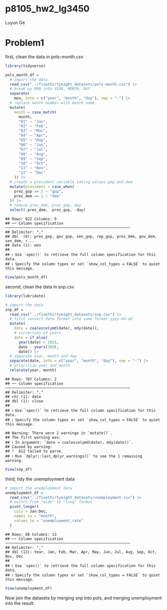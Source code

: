 p8105_hw2_lg3450
================
Luyun Ge

# Problem1

first, clean the data in pols-month.csv

``` r
library(tidyverse)
```

``` r
pols_month_df = 
  # import the data
  read_csv("../fivethirtyeight_datasets/pols-month.csv") |>
  # break up MON into YEAR, MONTH, DAY
  separate(
    mon, into = c("year", "month", "day"), sep = "-") |>
  # replace month number with month name
  mutate(
    month = case_match(
      month, 
      "01" ~ "Jan",
      "02" ~ "Feb",
      "03" ~ "Mar",
      "04" ~ "Apr",
      "05" ~ "May",
      "06" ~ "Jun",
      "07" ~ "Jul",
      "08" ~ "Aug",
      "09" ~ "Sep",
      "10" ~ "Oct",
      "11" ~ "Nov", 
      "12" ~ "Dec"
    )) |>
  # create a president variable taking values gop and dem
  mutate(president = case_when(
    prez_gop == 1 ~ "gop",
    prez_dem == 1 ~ "dem"
  )) |>
  # remove prez_dem, prez_gop, day
  select(-prez_dem, -prez_gop, -day)
```

    ## Rows: 822 Columns: 9
    ## ── Column specification ────────────────────────────────────────────────────────
    ## Delimiter: ","
    ## dbl  (8): prez_gop, gov_gop, sen_gop, rep_gop, prez_dem, gov_dem, sen_dem, r...
    ## date (1): mon
    ## 
    ## ℹ Use `spec()` to retrieve the full column specification for this data.
    ## ℹ Specify the column types or set `show_col_types = FALSE` to quiet this message.

``` r
View(pols_month_df)
```

second, clean the data in snp.csv

``` r
library(lubridate)
```

``` r
# import the data
snp_df = 
  read_csv("../fivethirtyeight_datasets/snp.csv") |>
  # first convert date format into same format yyyy-mm-dd 
  mutate(
    date = coalesce(ymd(date), mdy(date)),
    # correction of years
    date = if_else(
      year(date) > 2025, 
      date - years(100), 
      date)) |>
  # separate year, month and day
  separate(date, into = c("year", "month", "day"), sep = "-") |>
  # prioritize year and month
  relocate(year, month)
```

    ## Rows: 787 Columns: 2
    ## ── Column specification ────────────────────────────────────────────────────────
    ## Delimiter: ","
    ## chr (1): date
    ## dbl (1): close
    ## 
    ## ℹ Use `spec()` to retrieve the full column specification for this data.
    ## ℹ Specify the column types or set `show_col_types = FALSE` to quiet this message.

    ## Warning: There were 2 warnings in `mutate()`.
    ## The first warning was:
    ## ℹ In argument: `date = coalesce(ymd(date), mdy(date))`.
    ## Caused by warning:
    ## !  612 failed to parse.
    ## ℹ Run `dplyr::last_dplyr_warnings()` to see the 1 remaining warning.

``` r
View(snp_df)
```

third, tidy the unemployment data

``` r
# import the unemployment data
unemployment_df = 
  read_csv("../fivethirtyeight_datasets/unemployment.csv") |>
  # switch from "wide" to "long" format
  pivot_longer(
    cols = Jan:Dec,
    names_to = "month",
    values_to = "unemployment_rate"
  )
```

    ## Rows: 68 Columns: 13
    ## ── Column specification ────────────────────────────────────────────────────────
    ## Delimiter: ","
    ## dbl (13): Year, Jan, Feb, Mar, Apr, May, Jun, Jul, Aug, Sep, Oct, Nov, Dec
    ## 
    ## ℹ Use `spec()` to retrieve the full column specification for this data.
    ## ℹ Specify the column types or set `show_col_types = FALSE` to quiet this message.

``` r
View(unemployment_df)
```

Now join the datasets by merging snp into pols, and merging unemployment
into the result.
